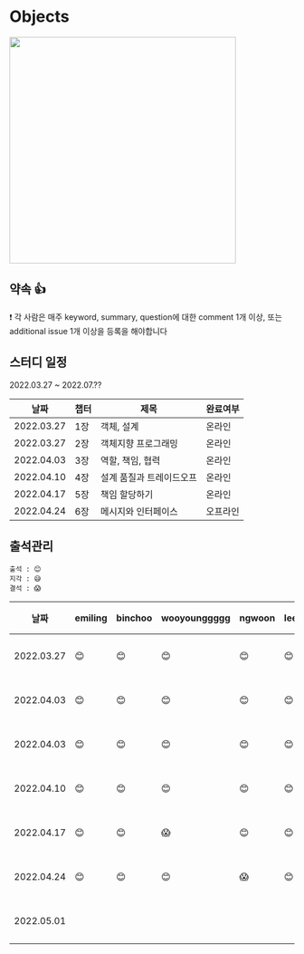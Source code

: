 # Objects

<img src="http://image.yes24.com/goods/74219491/XL" width="400"/>

## 약속 👍
❗ 각 사람은 매주 keyword, summary, question에 대한 comment 1개 이상, 또는 additional issue 1개 이상을 등록을 해야합니다

## 스터디 일정
2022.03.27 ~ 2022.07.??

|날짜|챕터|제목|완료여부|
|------|---|---|---|
|2022.03.27|1장|객체, 설계|온라인|
|2022.03.27|2장|객체지향 프로그래밍|온라인|
|2022.04.03|3장|역할, 책임, 협력|온라인|
|2022.04.10|4장|설계 품질과 트레이드오프|온라인|
|2022.04.17|5장|책임 할당하기|온라인|
|2022.04.24|6장|메시지와 인터페이스|오프라인|


## 출석관리

```
출석 : 😊
지각 : 😅
결석 : 😱
```

|날짜|emiling|binchoo|wooyounggggg|ngwoon|leejaeseung|jasonyoo1995|비고|
|------|---|---|---|---|---|---|---|
|2022.03.27|😊|😊|😊|😊|😊||온라인|
|2022.04.03|😊|😊|😊|😊|😊||온라인|
|2022.04.03|😊|😊|😊|😊|😊||온라인|
|2022.04.10|😊|😊|😊|😊|😊||온라인|
|2022.04.17|😊|😊|😱|😊|😊||온라인|
|2022.04.24|😊|😊|😊|😱|😊||온라인|
|2022.05.01|||||||온라인|
